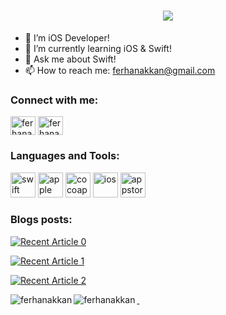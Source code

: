 <h1 align="center">
  <a href="https://git.io/typing-svg">
    <img src="https://readme-typing-svg.herokuapp.com?color=%2336BCF7&lines=Hi+there+%F0%9F%91%8B%F0%9F%8F%BB;It's+Ferhan+Akkan;I'm+working+as+iOS+Developer+at+Getir;Nice+to+meet+you)](https://git.io/typing-svg">
  </a>
</h1>

- 🔭 I’m iOS Developer!
- 🌱 I’m currently learning  iOS & Swift!
- 💬 Ask me about Swift!
- 📫 How to reach me: ferhanakkan@gmail.com

<h3 align="left">Connect with me:</h3>
<p align="left">
<a href="https://linkedin.com/in/ferhanakkan" target="blank"><img align="center" src="https://raw.githubusercontent.com/rahuldkjain/github-profile-readme-generator/master/src/images/icons/Social/linked-in-alt.svg" alt="ferhanakkan" height="30" width="40" /></a>
 <a href="https://twitter.com/AkkanFerhan" target="blank"><img align="center" src="https://raw.githubusercontent.com/rahuldkjain/github-profile-readme-generator/master/src/images/icons/Social/twitter-in-alt.svg" alt="ferhanakkan" height="30" width="40" /></a>
</p>

### Languages and Tools:
[<img src='https://cdn.jsdelivr.net/npm/simple-icons@3.0.1/icons/swift.svg' alt='swift' height='40'>](https://developer.apple.com/swift/)  [<img src='https://cdn.jsdelivr.net/npm/simple-icons@3.0.1/icons/apple.svg' alt='apple' height='40'>](https://developer.apple.com/)  [<img src='https://cdn.jsdelivr.net/npm/simple-icons@3.0.1/icons/cocoapods.svg' alt='cocoapods' height='40'>](https://cocoapods.org/) [<img src='https://cdn.jsdelivr.net/npm/simple-icons@3.0.1/icons/ios.svg' alt='ios' height='40'>](https://developer.apple.com/ios/)   [<img src='https://cdn.jsdelivr.net/npm/simple-icons@3.0.1/icons/appstore.svg' alt='appstore' height='40'>](https://www.apple.com/tr/ios/app-store/)  
 
<h3 align="left">Blogs posts:</h3>
<!-- BLOG-POST-LIST:START -->
 <a target="_blank" href="https://github-readme-medium-recent-article.vercel.app/medium/@ferhanakkan/0"><img src="https://github-readme-medium-recent-article.vercel.app/medium/@ferhanakkan/0" alt="Recent Article 0"> 

 <a target="_blank" href="https://github-readme-medium-recent-article.vercel.app/medium/@ferhanakkan/1"><img src="https://github-readme-medium-recent-article.vercel.app/medium/@ferhanakkan/1" alt="Recent Article 1">
  
 <a target="_blank" href="https://github-readme-medium-recent-article.vercel.app/medium/@ferhanakkan/2"><img src="https://github-readme-medium-recent-article.vercel.app/medium/@ferhanakkan/2" alt="Recent Article 2"> 

<!-- BLOG-POST-LIST:END -->
  
<p>&nbsp;<img align="left" src="https://github-readme-stats.vercel.app/api?username=ferhanakkan&show_icons=true&locale=en" alt="ferhanakkan" />
<img align="left" src="https://github-readme-streak-stats.herokuapp.com/?user=ferhanakkan&" alt="ferhanakkan" />
</p>
